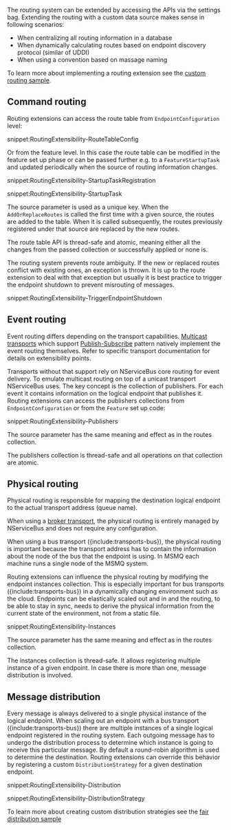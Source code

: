 The routing system can be extended by accessing the APIs via the settings bag. Extending the routing with a custom data source makes sense in following scenarios:
 * When centralizing all routing information in a database
 * When dynamically calculating routes based on endpoint discovery protocol (similar of UDDI)
 * When using a convention based on massage naming

To learn more about implementing a routing extension see the [custom routing sample](/samples/routing/custom/).

## Command routing

Routing extensions can access the route table from `EndpointConfiguration` level:

snippet:RoutingExtensibility-RouteTableConfig

Or from the feature level. In this case the route table can be modified in the feature set up phase or can be passed further e.g. to a `FeatureStartupTask` and updated periodically when the source of routing information changes.

snippet:RoutingExtensibility-StartupTaskRegistration

snippet:RoutingExtensibility-StartupTask

The source parameter is used as a unique key. When the `AddOrReplaceRoutes` is called the first time with a given source, the routes are added to the table. When it is called subsequently, the routes previously registered under that source are replaced by the new routes.

The route table API is thread-safe and atomic, meaning either all the changes from the passed collection or successfully applied or none is.

The routing system prevents route ambiguity. If the new or replaced routes conflict with existing ones, an exception is thrown. It is up to the route extension to deal with that exception but usually it is best practice to trigger the endpoint shutdown to prevent misrouting of messages.

snippet:RoutingExtensibility-TriggerEndpointShutdown 

## Event routing

Event routing differs depending on the transport capabilities. [Multicast transports]((/nservicebus/transports/#types-of-transports-multicast-enabled-transports)) which support [Publish-Subscribe](/nservicebus/messaging/publish-subscribe/) pattern natively implement the event routing themselves. Refer to specific transport documentation for details on extensibility points.

Transports without that support rely on NServiceBus core routing for event delivery. To emulate multicast routing on top of a unicast transport NServiceBus uses. The key concept is the collection of publishers. For each event it contains information on the logical endpoint that publishes it. Routing extensions can access the publishers collections from `EndpointConfiguration` or from the `Feature` set up code:

snippet:RoutingExtensibility-Publishers

The source parameter has the same meaning and effect as in the routes collection.

The publishers collection is thread-safe and all operations on that collection are atomic.

## Physical routing

Physical routing is responsible for mapping the destination logical endpoint to the actual transport address (queue name). 

When using a [broker transport](http://docs.particular.net/nservicebus/transports/#types-of-transports-broker-transports), the physical routing is entirely managed by NServiceBus and does not require any configuration.

When using a bus transport ({include:transports-bus}), the physical routing is important because the transport address has to contain the information about the node of the bus that the endpoint is using. In MSMQ each machine runs a single node of the MSMQ system.

Routing extensions can influence the physical routing by modifying the endpoint instances collection. This is especially important for bus transports ({include:transports-bus}) in a dynamically changing environment such as the cloud. Endpoints can be elastically scaled out and in and the routing, to be able to stay in sync, needs to derive the physical information from the current state of the environment, not from a static file.

snippet:RoutingExtensibility-Instances

The source parameter has the same meaning and effect as in the routes collection.

The instances collection is thread-safe. It allows registering multiple instance of a given endpoint. In case there is more than one, message distribution is involved. 

## Message distribution

Every message is always delivered to a single physical instance of the logical endpoint. When scaling out an endpoint with a bus transport ({include:transports-bus}) there are multiple instances of a single logical endpoint registered in the routing system. Each outgoing message has to undergo the distribution process to determine which instance is going to receive this particular message. By default a round-robin algorithm is used to determine the destination. Routing extensions can override this behavior by registering a custom `DistributionStrategy` for a given destination endpoint.

snippet:RoutingExtensibility-Distribution

snippet:RoutingExtensibility-DistributionStrategy

To learn more about creating custom distribution strategies see the [fair distribution sample](/samples/routing/fair-distribution/)